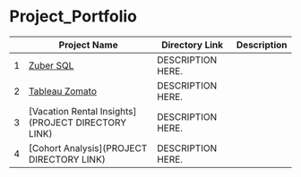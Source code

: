 # Project_Portfolio

|   | Project Name         | Directory Link            | Description        |
|---|----------------------|--------------------------|--------------------|
| 1 | [Zuber SQL](https://github.com/cullenmccutcheon/Project_Portfolio/tree/main/SQL%20Zuber%20Queries)| DESCRIPTION HERE.  |
| 2 | [Tableau Zomato](https://github.com/cullenmccutcheon/Project_Portfolio/tree/main/Tableau%20Zomato%20Customer%20Segmentation%20and%20Sales%20Analysis)| DESCRIPTION HERE.  |
| 3 | [Vacation Rental Insights](PROJECT DIRECTORY LINK)    | DESCRIPTION HERE.  |
| 4 | [Cohort Analysis](PROJECT DIRECTORY LINK)    | DESCRIPTION HERE.  |
